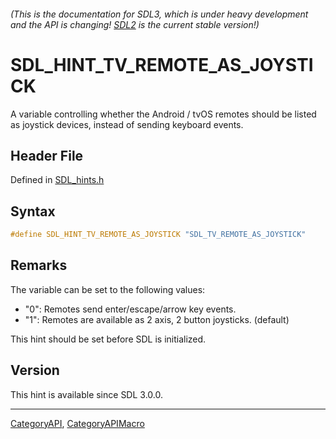 ###### (This is the documentation for SDL3, which is under heavy development and the API is changing! [SDL2](https://wiki.libsdl.org/SDL2/) is the current stable version!)
# SDL_HINT_TV_REMOTE_AS_JOYSTICK

A variable controlling whether the Android / tvOS remotes should be listed as joystick devices, instead of sending keyboard events.

## Header File

Defined in [SDL_hints.h](https://github.com/libsdl-org/SDL/blob/main/include/SDL3/SDL_hints.h)

## Syntax

```c
#define SDL_HINT_TV_REMOTE_AS_JOYSTICK "SDL_TV_REMOTE_AS_JOYSTICK"
```

## Remarks

The variable can be set to the following values:

- "0": Remotes send enter/escape/arrow key events.
- "1": Remotes are available as 2 axis, 2 button joysticks. (default)

This hint should be set before SDL is initialized.

## Version

This hint is available since SDL 3.0.0.

----
[CategoryAPI](CategoryAPI), [CategoryAPIMacro](CategoryAPIMacro)


